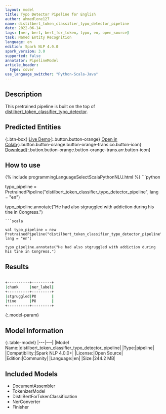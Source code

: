 ```yaml
---
layout: model
title: Typo Detector Pipeline for English
author: ahmedlone127
name: distilbert_token_classifier_typo_detector_pipeline
date: 2022-06-14
tags: [ner, bert, bert_for_token, typo, en, open_source]
task: Named Entity Recognition
language: en
edition: Spark NLP 4.0.0
spark_version: 3.0
supported: false
annotator: PipelineModel
article_header:
  type: cover
use_language_switcher: "Python-Scala-Java"
---
```


## Description

This pretrained pipeline is built on the top of [distilbert_token_classifier_typo_detector](https://nlp.johnsnowlabs.com/2022/01/19/distilbert_token_classifier_typo_detector_en.html).

## Predicted Entities



{:.btn-box}
[Live Demo](https://demo.johnsnowlabs.com/public/TYPO_DETECTOR_EN/){:.button.button-orange}
[Open in Colab](https://colab.research.google.com/github/JohnSnowLabs/spark-nlp-workshop/blob/master/tutorials/streamlit_notebooks/DistilBertForTokenClassification.ipynb){:.button.button-orange.button-orange-trans.co.button-icon}
[Download](https://s3.amazonaws.com/community.johnsnowlabs.com/ahmedlone127/distilbert_token_classifier_typo_detector_pipeline_en_4.0.0_3.0_1655212406234.zip){:.button.button-orange.button-orange-trans.arr.button-icon}

## How to use



<div class="tabs-box" markdown="1">
{% include programmingLanguageSelectScalaPythonNLU.html %}
```python

typo_pipeline = PretrainedPipeline("distilbert_token_classifier_typo_detector_pipeline", lang = "en")

typo_pipeline.annotate("He had also stgruggled with addiction during his tine in Congress.")
```
```scala

val typo_pipeline = new PretrainedPipeline("distilbert_token_classifier_typo_detector_pipeline", lang = "en")

typo_pipeline.annotate("He had also stgruggled with addiction during his tine in Congress.")
```
</div>

## Results

```bash

+----------+---------+
|chunk     |ner_label|
+----------+---------+
|stgruggled|PO       |
|tine      |PO       |
+----------+---------+
```

{:.model-param}
## Model Information

{:.table-model}
|---|---|
|Model Name:|distilbert_token_classifier_typo_detector_pipeline|
|Type:|pipeline|
|Compatibility:|Spark NLP 4.0.0+|
|License:|Open Source|
|Edition:|Community|
|Language:|en|
|Size:|244.2 MB|

## Included Models

- DocumentAssembler
- TokenizerModel
- DistilBertForTokenClassification
- NerConverter
- Finisher